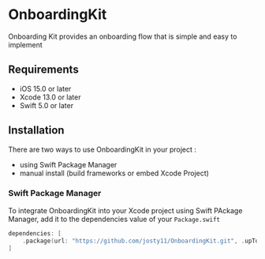 # OnboardingKit

Onboarding Kit provides an onboarding flow that is simple and easy to implement

## Requirements

- iOS 15.0 or later
- Xcode 13.0 or later
- Swift 5.0 or later

## Installation
There are two ways to use OnboardingKit in your project :
- using Swift Package Manager
- manual install (build frameworks or embed Xcode Project)

### Swift Package Manager

To integrate OnboardingKit into your Xcode project using Swift PAckage Manager, add it to the dependencies value of your `Package.swift`

```swift
dependencies: [
    .package(url: "https://github.com/josty11/OnboardingKit.git", .upToNextMajor(from: "1.0.0"))
]
 ```

